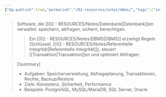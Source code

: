 ```yaml
---
{"dg-publish":true,"permalink":"/02-resources/notes/dbms/","tags":["informatik/datenbank","ausbildung/gfn/ap1/vorbereitung"],"noteIcon":"","updated":"2025-10-28T16:29:07.000+01:00"}
---
```


>Software, die [[02 - RESOURCES/Notes/Datenbank\|Datenbank]]en verwaltet: speichern, abfragen, sichern, berechtigen.
>>Ein [[02 - RESOURCES/Notes/DBMS\|DBMS]] erzwingt Regeln (Schlüssel, [[02 - RESOURCES/Notes/Referentielle Integrität\|Referentielle Integrität]]), steuert [[Transaktion\|Transaktion]]en und optimiert Abfragen.

>[!summary]
>- Aufgaben: Speicherverwaltung, Abfrageplanung, Transaktionen, Rechte, Backup/Restore
>- Ziele: Konsistenz, Sicherheit, Performance
>- Beispiele: PostgreSQL, MySQL/MariaDB, SQL Server, Oracle

